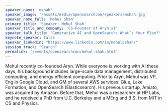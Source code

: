 ```yaml
---
speaker_name: 'mshah'
speaker_image: '/assets/media/opensearchcon/speakers/mshah.jpg'
speaker_name_full: 'Mehul Shah'
primary_title: 'Speaker: Mehul Shah'
speaker_title_and_company: 'Co-Founder of Aryn.ai'
speaker_talk_title: 'Generative AI and OpenSearch: What’s Your Plan?'
keynote_speaker: false
speaker_linkedin: "https://www.linkedin.com/in/mehulashah/"
session_track: "Search"
permalink: '/events/opensearchcon/mehul-shah.html'
---
```


Mehul recently co-founded Aryn. While everyone is working with AI these days, his background includes large-scale data management, distributed computing, and energy efficient computing. Prior to Aryn, Mehul was VP, Eng in Google Cloud, and GM of several AWS services: Glue, Lake Formation, and OpenSearch (Elasticsearch). His previous startup, Amiato, was acquired by Amazon. Before that, Mehul was a researcher at HP Labs, and he received a PhD from U.C. Berkeley and a MEng and B.S. from MIT in CS and Physics.

